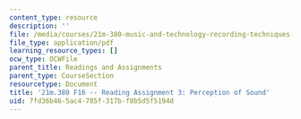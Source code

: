 ```yaml
---
content_type: resource
description: ''
file: /media/courses/21m-380-music-and-technology-recording-techniques-and-audio-production-fall-2016/7fd36b465ac4785f317bf8b5d5f5194d_MIT21M_380F16_assn_rd03.pdf
file_type: application/pdf
learning_resource_types: []
ocw_type: OCWFile
parent_title: Readings and Assignments
parent_type: CourseSection
resourcetype: Document
title: '21m.380 F16 -- Reading Assignment 3: Perception of Sound'
uid: 7fd36b46-5ac4-785f-317b-f8b5d5f5194d
---
```

